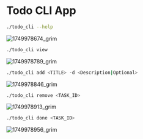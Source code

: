 # Todo CLI App

```bash
./todo_cli --help
```
![1749978674_grim](https://github.com/user-attachments/assets/888dc4b9-ee1f-4392-8de2-b4254ea6ba65)

```bash
./todo_cli view
```

![1749978789_grim](https://github.com/user-attachments/assets/de3fe23c-9293-484e-a0ae-9a57c0f8883b)

```bash
./todo_cli add <TITLE> -d <Description|Optional>
```

![1749978846_grim](https://github.com/user-attachments/assets/984ca209-b9b1-4e3b-baf2-e91840f6ff1e)


```bash
./todo_cli remove <TASK_ID>
```

![1749978913_grim](https://github.com/user-attachments/assets/aae611f1-9b54-497e-81f9-de22660c9d23)


```bash
./todo_cli done <TASK_ID>
```

![1749978956_grim](https://github.com/user-attachments/assets/eae9e9f5-6bab-474c-87f0-eb3abdd8a602)
